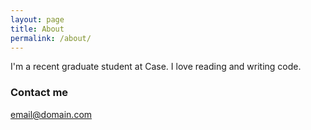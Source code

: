 ```yaml
---
layout: page
title: About
permalink: /about/
---
```


I'm a recent graduate student at Case. I love reading and writing code. 

### Contact me

[email@domain.com](mailto:weicwru@gmail.com)
